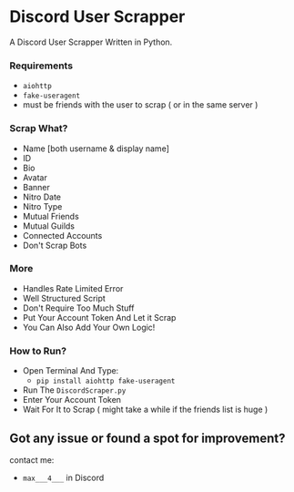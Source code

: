 # Discord User Scrapper
A Discord User Scrapper Written in Python.

### Requirements
 - `aiohttp`
 - `fake-useragent`
 - must be friends with the user to scrap ( or in the same server )
 
 ### Scrap What?
 - Name [both username & display name]
 - ID
 - Bio
 - Avatar 
 - Banner
 - Nitro Date 
 - Nitro Type
 - Mutual Friends
 - Mutual Guilds
 - Connected Accounts
 - Don't Scrap Bots
 
 ### More
 
 - Handles Rate Limited Error
 - Well Structured Script
 - Don't Require Too Much Stuff
 - Put Your Account Token And Let it Scrap
 - You Can Also Add Your Own Logic!
 
 ### How to Run?
 
 - Open Terminal And Type:
	 - `pip install aiohttp fake-useragent`
 - Run The `DiscordScraper.py`
 - Enter Your Account Token
 - Wait For It to Scrap ( might take a while if the friends list is huge )
 
 
 ## Got any issue or found a spot for improvement?
 contact me:
  - `max___4___` in Discord
